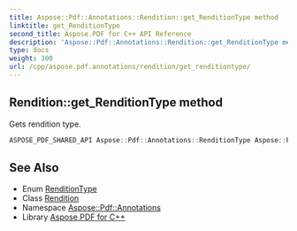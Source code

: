 ```yaml
---
title: Aspose::Pdf::Annotations::Rendition::get_RenditionType method
linktitle: get_RenditionType
second_title: Aspose.PDF for C++ API Reference
description: 'Aspose::Pdf::Annotations::Rendition::get_RenditionType method. Gets rendition type in C++.'
type: docs
weight: 300
url: /cpp/aspose.pdf.annotations/rendition/get_renditiontype/
---
```

## Rendition::get_RenditionType method


Gets rendition type.

```cpp
ASPOSE_PDF_SHARED_API Aspose::Pdf::Annotations::RenditionType Aspose::Pdf::Annotations::Rendition::get_RenditionType()
```

## See Also

* Enum [RenditionType](../../renditiontype/)
* Class [Rendition](../)
* Namespace [Aspose::Pdf::Annotations](../../)
* Library [Aspose.PDF for C++](../../../)
